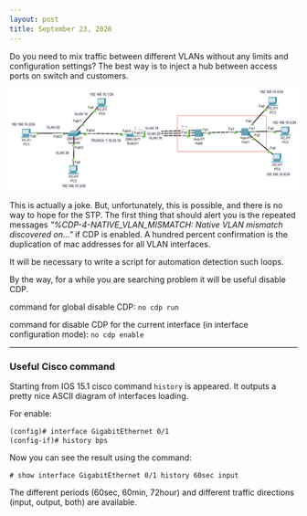```yaml
---
layout: post
title: September 23, 2020
---
```


Do you need to mix traffic between different VLANs without any limits and configuration settings?
The best way is to inject a hub between access ports on switch and customers.

![](/images/hub-injection.PNG)

This is actually a joke. But, unfortunately, this is possible, and there is no way to hope for the STP.
The first thing that should alert you is the repeated messages _"%CDP-4-NATIVE_VLAN_MISMATCH: Native VLAN mismatch discovered on..."_ if CDP is enabled. A hundred percent confirmation is the duplication of mac addresses for all VLAN interfaces.

It will be necessary to write a script for automation detection such loops.

By the way, for a while you are searching problem it will be useful disable CDP.

command for global disable CDP: `no cdp run`

command for disable CDP for the current interface (in interface configuration mode): `no cdp enable`

---
### Useful Cisco command

Starting from IOS 15.1 cisco command `history` is appeared. It outputs a pretty nice ASCII diagram of interfaces loading.

For enable:

```
(config)# interface GigabitEthernet 0/1
(config-if)# history bps
```

Now you can see the result using the command:

```
# show interface GigabitEthernet 0/1 history 60sec input
```

The different periods (60sec, 60min, 72hour) and different traffic directions (input, output, both) are available.